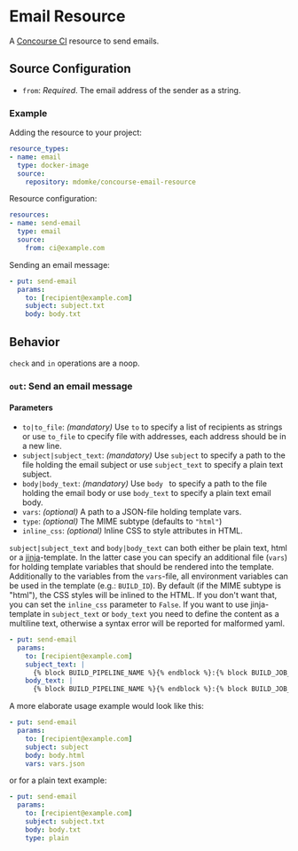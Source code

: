 # Email Resource

A [Concourse CI](http://concourse.ci) resource to send emails.

## Source Configuration

* `from`: *Required*. The email address of the sender as a string.

### Example

Adding the resource to your project:

``` yaml
resource_types:
- name: email
  type: docker-image
  source:
    repository: mdomke/concourse-email-resource
```

Resource configuration:

``` yaml
resources:
- name: send-email
  type: email
  source:
    from: ci@example.com
```

Sending an email message:

``` yaml
- put: send-email
  params:
    to: [recipient@example.com]
    subject: subject.txt
    body: body.txt
```

## Behavior

`check` and `in` operations are a noop.

### `out`: Send an email message

#### Parameters

* `to|to_file`: _(mandatory)_ Use `to` to specify a list of recipients as strings or use `to_file` to cpecify file with addresses, each address should be in a new line.
* `subject|subject_text`: _(mandatory)_ Use `subject` to specify a path to the file holding the email subject or use `subject_text` to specify a plain text subject.
* `body|body_text`: _(mandatory)_ Use `body ` to specify a path to the file holding the email body or use `body_text` to specify a plain text email body.
* `vars`: _(optional)_ A path to a JSON-file holding template vars.
* `type`: _(optional)_ The MIME subtype (defaults to `"html"`)
* `inline_css`: _(optional)_ Inline CSS to style attributes in HTML.

`subject|subject_text` and `body|body_text` can both either be plain text, html or a [jinja](http://jinja.pocoo.org/docs/dev/)-template.
In the latter case you can specify an additional file (`vars`) for holding template variables that should
be rendered into the template. Additionally to the variables from the `vars`-file, all environment variables can
be used in the template (e.g.: ``BUILD_ID``). By default (if the MIME subtype is "html"), the CSS styles will be
inlined to the HTML. If you don't want that, you can set the `inline_css` parameter to `False`.
If you want to use jinja-template in `subject_text` or `body_text` you need to define the content as a multiline text, otherwise a syntax error will be reported for malformed yaml.

``` yaml
- put: send-email
  params:
    to: [recipient@example.com]
    subject_text: |
      {% block BUILD_PIPELINE_NAME %}{% endblock %}:{% block BUILD_JOB_NAME %}{% endblock %} failed
    body_text: |
      {% block BUILD_PIPELINE_NAME %}{% endblock %}:{% block BUILD_JOB_NAME %}{% endblock %} failed
```

A more elaborate usage example would look like this:

```yaml
- put: send-email
  params:
    to: [recipient@example.com]
    subject: subject
    body: body.html
    vars: vars.json
```

or for a plain text example:

```yaml
- put: send-email
  params:
    to: [recipient@example.com]
    subject: subject.txt
    body: body.txt
    type: plain
```

